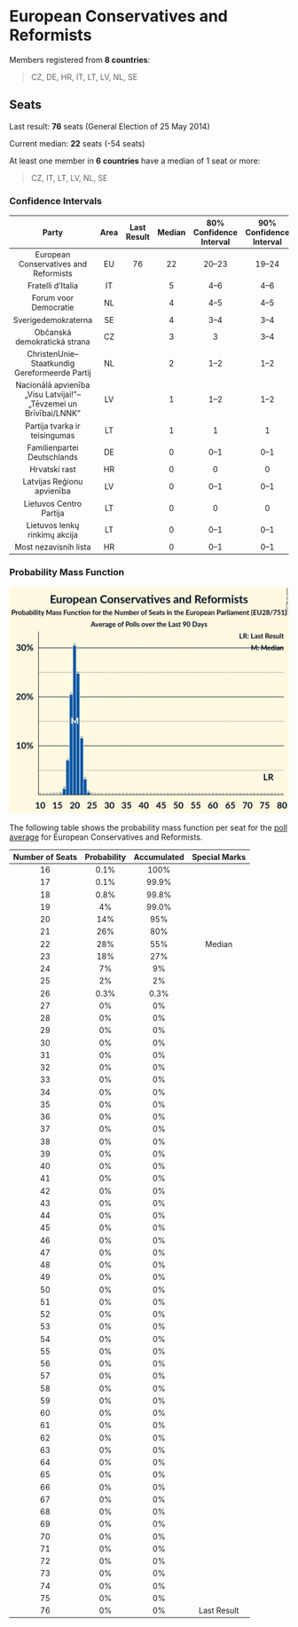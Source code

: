 # European Conservatives and Reformists

Members registered from **8 countries**:

> CZ, DE, HR, IT, LT, LV, NL, SE

## Seats

Last result: **76** seats (General Election of 25 May 2014)

Current median: **22** seats (-54 seats)

At least one member in **6 countries** have a median of 1 seat or more:

> CZ, IT, LT, LV, NL, SE

### Confidence Intervals

| Party | Area | Last Result | Median | 80% Confidence Interval | 90% Confidence Interval | 95% Confidence Interval | 99% Confidence Interval |
|:-----:|:----:|:-----------:|:------:|:-----------------------:|:-----------------------:|:-----------------------:|:-----------------------:|
| European Conservatives and Reformists | EU | 76 | 22 | 20–23 | 19–24 | 19–24 | 18–25 |
| Fratelli d’Italia | IT | | 5 | 4–6 | 4–6 | 4–7 | 3–7 |
| Forum voor Democratie | NL | | 4 | 4–5 | 4–5 | 4–5 | 4–5 |
| Sverigedemokraterna | SE | | 4 | 3–4 | 3–4 | 3–4 | 3–4 |
| Občanská demokratická strana | CZ | | 3 | 3 | 3–4 | 3–4 | 2–4 |
| ChristenUnie–Staatkundig Gereformeerde Partij | NL | | 2 | 1–2 | 1–2 | 1–2 | 1–2 |
| Nacionālā apvienība „Visu Latvijai!”–„Tēvzemei un Brīvībai/LNNK” | LV | | 1 | 1–2 | 1–2 | 1–2 | 1–2 |
| Partija tvarka ir teisingumas | LT | | 1 | 1 | 1 | 1 | 1–2 |
| Familienpartei Deutschlands | DE | | 0 | 0–1 | 0–1 | 0–1 | 0–1 |
| Hrvatski rast | HR | | 0 | 0 | 0 | 0 | 0 |
| Latvijas Reģionu apvienība | LV | | 0 | 0–1 | 0–1 | 0–1 | 0–1 |
| Lietuvos Centro Partija | LT | | 0 | 0 | 0 | 0 | 0 |
| Lietuvos lenkų rinkimų akcija | LT | | 0 | 0–1 | 0–1 | 0–1 | 0–1 |
| Most nezavisnih lista | HR | | 0 | 0–1 | 0–1 | 0–1 | 0–1 |

### Probability Mass Function

![Graph with seats probability mass function not yet produced](average-2019-07-31-seats-pmf-europeanconservativesandreformists.png "Seats Probability Mass Function")

The following table shows the probability mass function per seat for the [poll average](average-2019-07-31.html) for European Conservatives and Reformists.

| Number of Seats | Probability | Accumulated | Special Marks |
|:---------------:|:-----------:|:-----------:|:-------------:|
| 16 | 0.1% | 100% |  |
| 17 | 0.1% | 99.9% |  |
| 18 | 0.8% | 99.8% |  |
| 19 | 4% | 99.0% |  |
| 20 | 14% | 95% |  |
| 21 | 26% | 80% |  |
| 22 | 28% | 55% | Median |
| 23 | 18% | 27% |  |
| 24 | 7% | 9% |  |
| 25 | 2% | 2% |  |
| 26 | 0.3% | 0.3% |  |
| 27 | 0% | 0% |  |
| 28 | 0% | 0% |  |
| 29 | 0% | 0% |  |
| 30 | 0% | 0% |  |
| 31 | 0% | 0% |  |
| 32 | 0% | 0% |  |
| 33 | 0% | 0% |  |
| 34 | 0% | 0% |  |
| 35 | 0% | 0% |  |
| 36 | 0% | 0% |  |
| 37 | 0% | 0% |  |
| 38 | 0% | 0% |  |
| 39 | 0% | 0% |  |
| 40 | 0% | 0% |  |
| 41 | 0% | 0% |  |
| 42 | 0% | 0% |  |
| 43 | 0% | 0% |  |
| 44 | 0% | 0% |  |
| 45 | 0% | 0% |  |
| 46 | 0% | 0% |  |
| 47 | 0% | 0% |  |
| 48 | 0% | 0% |  |
| 49 | 0% | 0% |  |
| 50 | 0% | 0% |  |
| 51 | 0% | 0% |  |
| 52 | 0% | 0% |  |
| 53 | 0% | 0% |  |
| 54 | 0% | 0% |  |
| 55 | 0% | 0% |  |
| 56 | 0% | 0% |  |
| 57 | 0% | 0% |  |
| 58 | 0% | 0% |  |
| 59 | 0% | 0% |  |
| 60 | 0% | 0% |  |
| 61 | 0% | 0% |  |
| 62 | 0% | 0% |  |
| 63 | 0% | 0% |  |
| 64 | 0% | 0% |  |
| 65 | 0% | 0% |  |
| 66 | 0% | 0% |  |
| 67 | 0% | 0% |  |
| 68 | 0% | 0% |  |
| 69 | 0% | 0% |  |
| 70 | 0% | 0% |  |
| 71 | 0% | 0% |  |
| 72 | 0% | 0% |  |
| 73 | 0% | 0% |  |
| 74 | 0% | 0% |  |
| 75 | 0% | 0% |  |
| 76 | 0% | 0% | Last Result |


